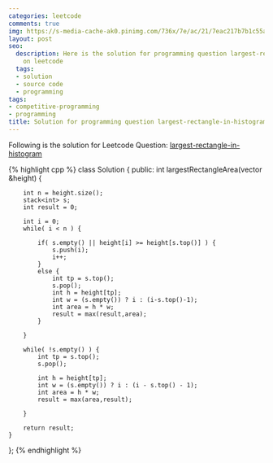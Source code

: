 ```yaml
---
categories: leetcode
comments: true
img: https://s-media-cache-ak0.pinimg.com/736x/7e/ac/21/7eac217b7b1c55ab7fd56758e4e181be.jpg
layout: post
seo:
  description: Here is the solution for programming question largest-rectangle-in-histogram
    on leetcode
  tags:
  - solution
  - source code
  - programming
tags:
- competitive-programming
- programming
title: Solution for programming question largest-rectangle-in-histogram on leetcode
---
```


Following is the solution for Leetcode Question: [largest-rectangle-in-histogram](https://leetcode.com/problems/largest-rectangle-in-histogram/)

{% highlight cpp %}
class Solution {
public:
    int largestRectangleArea(vector<int> &height) {
        
        int n = height.size();
        stack<int> s;
        int result = 0;
        
        int i = 0;
        while( i < n ) {
            
            if( s.empty() || height[i] >= height[s.top()] ) {
                s.push(i);
                i++;
            }
            else {
                int tp = s.top();
                s.pop();
                int h = height[tp];
                int w = (s.empty()) ? i : (i-s.top()-1);
                int area = h * w;
                result = max(result,area);
            }
            
        }
        
        while( !s.empty() ) {
            int tp = s.top();
            s.pop();
            
            int h = height[tp];
            int w = (s.empty()) ? i : (i - s.top() - 1);
            int area = h * w;
            result = max(area,result);
            
        }
        
        return result;
    }
};
{% endhighlight %}